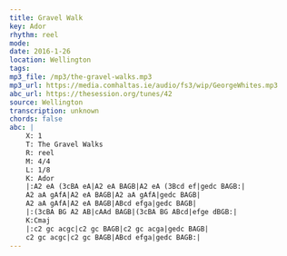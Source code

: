 ```yaml
---
title: Gravel Walk
key: Ador
rhythm: reel
mode: 
date: 2016-1-26
location: Wellington
tags: 
mp3_file: /mp3/the-gravel-walks.mp3
mp3_url: https://media.comhaltas.ie/audio/fs3/wip/GeorgeWhites.mp3
abc_url: https://thesession.org/tunes/42
source: Wellington
transcription: unknown
chords: false
abc: |
    X: 1
    T: The Gravel Walks
    R: reel
    M: 4/4
    L: 1/8
    K: Ador
    |:A2 eA (3cBA eA|A2 eA BAGB|A2 eA (3Bcd ef|gedc BAGB:|
    A2 aA gAfA|A2 eA BAGB|A2 aA gAfA|gedc BAGB|
    A2 aA gAfA|A2 eA BAGB|ABcd efga|gedc BAGB|
    |:(3cBA BG A2 AB|cAAd BAGB|(3cBA BG ABcd|efge dBGB:|
    K:Cmaj
    |:c2 gc acgc|c2 gc BAGB|c2 gc acga|gedc BAGB|
    c2 gc acgc|c2 gc BAGB|ABcd efga|gedc BAGB:|
---
```



